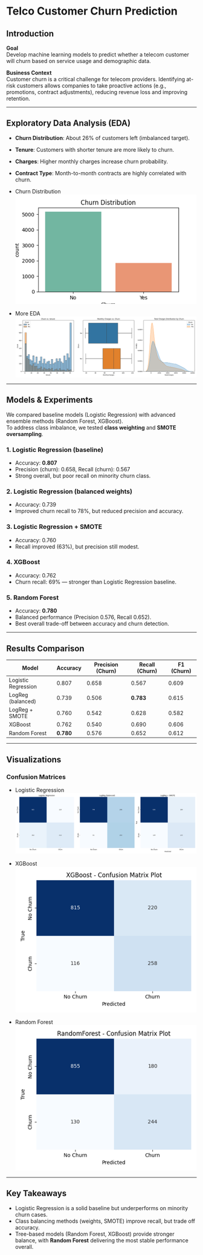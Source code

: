 # Telco Customer Churn Prediction

## Introduction

**Goal**  
Develop machine learning models to predict whether a telecom customer will churn based on service usage and demographic data.

**Business Context**  
Customer churn is a critical challenge for telecom providers. Identifying at-risk customers allows companies to take proactive actions (e.g., promotions, contract adjustments), reducing revenue loss and improving retention.

---

## Exploratory Data Analysis (EDA)

- **Churn Distribution**: About 26% of customers left (imbalanced target).  
- **Tenure**: Customers with shorter tenure are more likely to churn.  
- **Charges**: Higher monthly charges increase churn probability.  
- **Contract Type**: Month-to-month contracts are highly correlated with churn.  
- Churn Distribution
  ![Churn Distribution](images/churn_distribution.png)  



- More EDA
  ![More EDA](images/more_eda.png)  

---

## Models & Experiments

We compared baseline models (Logistic Regression) with advanced ensemble methods (Random Forest, XGBoost).  
To address class imbalance, we tested **class weighting** and **SMOTE oversampling**.

### 1. Logistic Regression (baseline)
- Accuracy: **0.807**
- Precision (churn): 0.658, Recall (churn): 0.567  
- Strong overall, but poor recall on minority churn class.  

### 2. Logistic Regression (balanced weights)
- Accuracy: 0.739  
- Improved churn recall to 78%, but reduced precision and accuracy.  

### 3. Logistic Regression + SMOTE
- Accuracy: 0.760  
- Recall improved (63%), but precision still modest.  

### 4. XGBoost
- Accuracy: 0.762  
- Churn recall: 69% — stronger than Logistic Regression baseline.  

### 5. Random Forest
- Accuracy: **0.780**  
- Balanced performance (Precision 0.576, Recall 0.652).  
- Best overall trade-off between accuracy and churn detection.  

---

## Results Comparison

| Model | Accuracy | Precision (Churn) | Recall (Churn) | F1 (Churn) |
| --- | --- | --- | --- | --- |
| Logistic Regression | 0.807 | 0.658 | 0.567 | 0.609 |
| LogReg (balanced) | 0.739 | 0.506 | **0.783** | 0.615 |
| LogReg + SMOTE | 0.760 | 0.542 | 0.628 | 0.582 |
| XGBoost | 0.762 | 0.540 | 0.690 | 0.606 |
| Random Forest | **0.780** | 0.576 | 0.652 | 0.612 |

---

## Visualizations

### Confusion Matrices
- Logistic Regression  
  ![Logistic Regression Confusion Matrix](images/LogReg_confusion_matrices.png)  

- XGBoost  
  ![XGBoost Confusion Matrix](images/XGBoost_confusion_matrices.png)  

- Random Forest  
  ![Random Forest Confusion Matrix](images/RandomForest_confusion_matrices.png)  

---

## Key Takeaways

- Logistic Regression is a solid baseline but underperforms on minority churn cases.  
- Class balancing methods (weights, SMOTE) improve recall, but trade off accuracy.  
- Tree-based models (Random Forest, XGBoost) provide stronger balance, with **Random Forest** delivering the most stable performance overall.  
